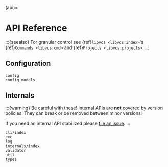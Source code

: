 (api)=

# API Reference

:::{seealso}
For granular control see {ref}`libvcs <libvcs:index>`'s {ref}`Commands <libvcs:cmd>` and {ref}`Projects <libvcs:projects>`.
:::

## Configuration

```{toctree}
config
config_models
```

## Internals

:::{warning}
Be careful with these! Internal APIs are **not** covered by version policies. They can break or be removed between minor versions!

If you need an internal API stabilized please [file an issue](https://github.com/vcs-python/vcspull/issues).
:::

```{toctree}
cli/index
exc
log
internals/index
validator
util
types
```
